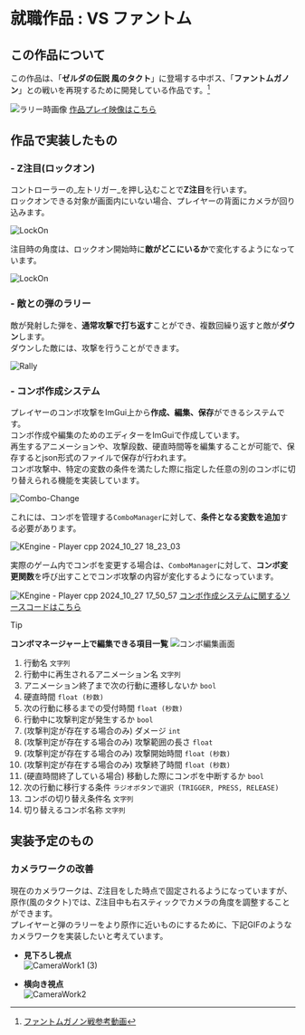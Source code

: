 # 就職作品 : **VS ファントム**
## この作品について
この作品は、「**ゼルダの伝説 風のタクト**」に登場する中ボス、「**ファントムガノン**」との戦いを再現するために開発している作品です。[^1]

![ラリー時画像](https://github.com/user-attachments/assets/d222ec35-bac4-4247-b28f-42d8221f2e35)
[作品プレイ映像はこちら](https://youtu.be/x2WuLgSkXnI)
[^1]: [ファントムガノン戦参考動画](https://www.youtube.com/watch?v=9eoUYuAO9wI)
## 作品で実装したもの
### - Z注目(ロックオン)
コントローラーの_左トリガー_を押し込むことで**Z注目**を行います。  
ロックオンできる対象が画面内にいない場合、プレイヤーの背面にカメラが回り込みます。  

![LockOn](https://github.com/user-attachments/assets/1dfe5a09-fe71-4569-b1f3-29d36c8b93d7)

注目時の角度は、ロックオン開始時に**敵がどこにいるか**で変化するようになっています。  

![LockOn](https://github.com/user-attachments/assets/01dbad26-93f9-4654-9049-83f91d2eae4d)

###  - 敵との弾のラリー
敵が発射した弾を、**通常攻撃で打ち返す**ことができ、複数回繰り返すと敵が**ダウン**します。  
ダウンした敵には、攻撃を行うことができます。  

![Rally](https://github.com/user-attachments/assets/703a423b-3174-40a0-8b9f-9247f21ffff9)

###  - コンボ作成システム
プレイヤーのコンボ攻撃をImGui上から**作成、編集、保存**ができるシステムです。  
コンボ作成や編集のためのエディターをImGuiで作成しています。  
再生するアニメーションや、攻撃段数、硬直時間等を編集することが可能で、保存するとjson形式のファイルで保存が行われます。  
コンボ攻撃中、特定の変数の条件を満たした際に指定した任意の別のコンボに切り替えられる機能を実装しています。 

![Combo-Change](https://github.com/user-attachments/assets/162303e7-e680-42fa-af59-950864a3ffb4)

これには、コンボを管理する`ComboManager`に対して、**条件となる変数を追加**する必要があります。    

![KEngine - Player cpp 2024_10_27 18_23_03](https://github.com/user-attachments/assets/a0c87a32-a2d2-4406-be32-a9e5e68d9d53)

実際のゲーム内でコンボを変更する場合は、`ComboManager`に対して、**コンボ変更関数**を呼び出すことでコンボ攻撃の内容が変化するようになっています。 

![KEngine - Player cpp 2024_10_27 17_50_57](https://github.com/user-attachments/assets/30e8a49a-9cd4-41c6-890e-4b2af7feda77)
[コンボ作成システムに関するソースコードはこちら](https://github.com/Yuki-Toyoda/KEngine/tree/WPO_00_dev/App/GameObject/User/Player/Combo)

>[!TIP]
>**コンボマネージャー上で編集できる項目一覧**
>![コンボ編集画面](https://github.com/user-attachments/assets/f5c44e9f-656e-467d-af2f-ab1200d23806)
>1. 行動名 `文字列`
>2. 行動中に再生されるアニメーション名 `文字列`  
>3. アニメーション終了まで次の行動に遷移しないか `bool`  
>4. 硬直時間 `float (秒数)`  
>5. 次の行動に移るまでの受付時間 `float (秒数)`  
>6. 行動中に攻撃判定が発生するか  `bool`
>7. (攻撃判定が存在する場合のみ) ダメージ `int`  
>8. (攻撃判定が存在する場合のみ) 攻撃範囲の長さ `float`
>9. (攻撃判定が存在する場合のみ) 攻撃開始時間 `float (秒数)`
>10. (攻撃判定が存在する場合のみ) 攻撃終了時間 `float (秒数)`
>11. (硬直時間終了している場合) 移動した際にコンボを中断するか `bool`  
>12. 次の行動に移行する条件 `ラジオボタンで選択 (TRIGGER, PRESS, RELEASE)`
>13. コンボの切り替え条件名 `文字列`
>14. 切り替えるコンボ名称 `文字列`

## 実装予定のもの
### カメラワークの改善
現在のカメラワークは、Z注目をした時点で固定されるようになっていますが、原作(風のタクト)では、Z注目中も右スティックでカメラの角度を調整することができます。  
プレイヤーと弾のラリーをより原作に近いものにするために、下記GIFのようなカメラワークを実装したいと考えています。  

 - **見下ろし視点**  
![CameraWork1 (3)](https://github.com/user-attachments/assets/e3b41a69-870e-4d71-b7c3-2d5c8cdc6ab0)

 - **横向き視点**  
![CameraWork2](https://github.com/user-attachments/assets/e6be8572-8a77-49fb-aa2a-66de16fb3d00)
